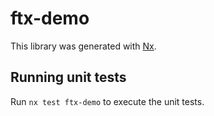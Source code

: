 # ftx-demo

This library was generated with [Nx](https://nx.dev).

## Running unit tests

Run `nx test ftx-demo` to execute the unit tests.
